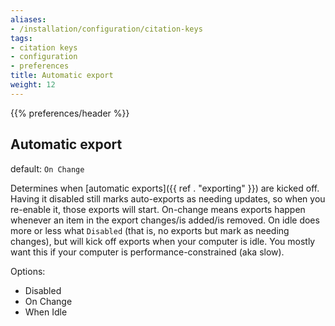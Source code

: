 ```yaml
---
aliases:
- /installation/configuration/citation-keys
tags:
- citation keys
- configuration
- preferences
title: Automatic export
weight: 12
---
```


{{% preferences/header %}}

## Automatic export

default: `On Change`

Determines when [automatic exports]({{ ref . "exporting" }}) are kicked off. Having it disabled still marks auto-exports as needing updates, so when you re-enable it, those exports will start. On-change means exports happen whenever an item in the export changes/is added/is removed. On idle does more or less what `Disabled` (that is, no exports but mark as needing changes), but will kick off exports when your computer is idle. You mostly want this if your computer is performance-constrained (aka slow).

Options:

* Disabled
* On Change
* When Idle